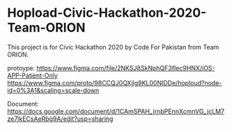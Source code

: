 # Hopload-Civic-Hackathon-2020-Team-ORION

This project is for Civic Hackathon 2020 by Code For Pakistan from Team ORION.

 protoype:
 https://www.figma.com/file/2NKSJ8SkNphQF3fIec9HNX/iOS-APP-Patient-Only
 https://www.figma.com/proto/98CCQJ0QXjlg9KL00NIDDe/hoploud?node-id=0%3A1&scaling=scale-down

 Document:
 https://docs.google.com/document/d/1CAmSPAH_jrnbPEnnXcmnVG_jcLM7ze7lkECsAeRbg9A/edit?usp=sharing